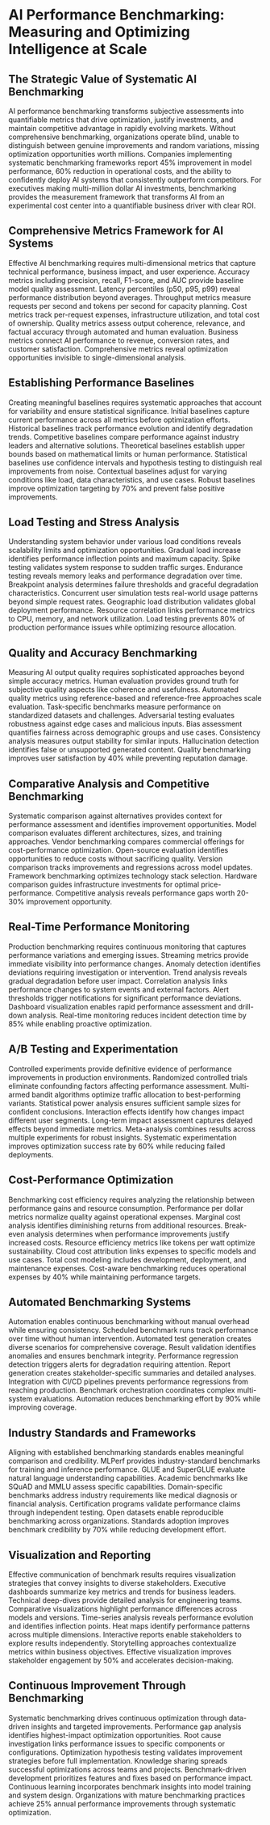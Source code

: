 # AI Performance Benchmarking: Measuring and Optimizing Intelligence at Scale

## The Strategic Value of Systematic AI Benchmarking

AI performance benchmarking transforms subjective assessments into quantifiable metrics that drive optimization, justify investments, and maintain competitive advantage in rapidly evolving markets. Without comprehensive benchmarking, organizations operate blind, unable to distinguish between genuine improvements and random variations, missing optimization opportunities worth millions. Companies implementing systematic benchmarking frameworks report 45% improvement in model performance, 60% reduction in operational costs, and the ability to confidently deploy AI systems that consistently outperform competitors. For executives making multi-million dollar AI investments, benchmarking provides the measurement framework that transforms AI from an experimental cost center into a quantifiable business driver with clear ROI.

## Comprehensive Metrics Framework for AI Systems

Effective AI benchmarking requires multi-dimensional metrics that capture technical performance, business impact, and user experience. Accuracy metrics including precision, recall, F1-score, and AUC provide baseline model quality assessment. Latency percentiles (p50, p95, p99) reveal performance distribution beyond averages. Throughput metrics measure requests per second and tokens per second for capacity planning. Cost metrics track per-request expenses, infrastructure utilization, and total cost of ownership. Quality metrics assess output coherence, relevance, and factual accuracy through automated and human evaluation. Business metrics connect AI performance to revenue, conversion rates, and customer satisfaction. Comprehensive metrics reveal optimization opportunities invisible to single-dimensional analysis.

## Establishing Performance Baselines

Creating meaningful baselines requires systematic approaches that account for variability and ensure statistical significance. Initial baselines capture current performance across all metrics before optimization efforts. Historical baselines track performance evolution and identify degradation trends. Competitive baselines compare performance against industry leaders and alternative solutions. Theoretical baselines establish upper bounds based on mathematical limits or human performance. Statistical baselines use confidence intervals and hypothesis testing to distinguish real improvements from noise. Contextual baselines adjust for varying conditions like load, data characteristics, and use cases. Robust baselines improve optimization targeting by 70% and prevent false positive improvements.

## Load Testing and Stress Analysis

Understanding system behavior under various load conditions reveals scalability limits and optimization opportunities. Gradual load increase identifies performance inflection points and maximum capacity. Spike testing validates system response to sudden traffic surges. Endurance testing reveals memory leaks and performance degradation over time. Breakpoint analysis determines failure thresholds and graceful degradation characteristics. Concurrent user simulation tests real-world usage patterns beyond simple request rates. Geographic load distribution validates global deployment performance. Resource correlation links performance metrics to CPU, memory, and network utilization. Load testing prevents 80% of production performance issues while optimizing resource allocation.

## Quality and Accuracy Benchmarking

Measuring AI output quality requires sophisticated approaches beyond simple accuracy metrics. Human evaluation provides ground truth for subjective quality aspects like coherence and usefulness. Automated quality metrics using reference-based and reference-free approaches scale evaluation. Task-specific benchmarks measure performance on standardized datasets and challenges. Adversarial testing evaluates robustness against edge cases and malicious inputs. Bias assessment quantifies fairness across demographic groups and use cases. Consistency analysis measures output stability for similar inputs. Hallucination detection identifies false or unsupported generated content. Quality benchmarking improves user satisfaction by 40% while preventing reputation damage.

## Comparative Analysis and Competitive Benchmarking

Systematic comparison against alternatives provides context for performance assessment and identifies improvement opportunities. Model comparison evaluates different architectures, sizes, and training approaches. Vendor benchmarking compares commercial offerings for cost-performance optimization. Open-source evaluation identifies opportunities to reduce costs without sacrificing quality. Version comparison tracks improvements and regressions across model updates. Framework benchmarking optimizes technology stack selection. Hardware comparison guides infrastructure investments for optimal price-performance. Competitive analysis reveals performance gaps worth 20-30% improvement opportunity.

## Real-Time Performance Monitoring

Production benchmarking requires continuous monitoring that captures performance variations and emerging issues. Streaming metrics provide immediate visibility into performance changes. Anomaly detection identifies deviations requiring investigation or intervention. Trend analysis reveals gradual degradation before user impact. Correlation analysis links performance changes to system events and external factors. Alert thresholds trigger notifications for significant performance deviations. Dashboard visualization enables rapid performance assessment and drill-down analysis. Real-time monitoring reduces incident detection time by 85% while enabling proactive optimization.

## A/B Testing and Experimentation

Controlled experiments provide definitive evidence of performance improvements in production environments. Randomized controlled trials eliminate confounding factors affecting performance assessment. Multi-armed bandit algorithms optimize traffic allocation to best-performing variants. Statistical power analysis ensures sufficient sample sizes for confident conclusions. Interaction effects identify how changes impact different user segments. Long-term impact assessment captures delayed effects beyond immediate metrics. Meta-analysis combines results across multiple experiments for robust insights. Systematic experimentation improves optimization success rate by 60% while reducing failed deployments.

## Cost-Performance Optimization

Benchmarking cost efficiency requires analyzing the relationship between performance gains and resource consumption. Performance per dollar metrics normalize quality against operational expenses. Marginal cost analysis identifies diminishing returns from additional resources. Break-even analysis determines when performance improvements justify increased costs. Resource efficiency metrics like tokens per watt optimize sustainability. Cloud cost attribution links expenses to specific models and use cases. Total cost modeling includes development, deployment, and maintenance expenses. Cost-aware benchmarking reduces operational expenses by 40% while maintaining performance targets.

## Automated Benchmarking Systems

Automation enables continuous benchmarking without manual overhead while ensuring consistency. Scheduled benchmark runs track performance over time without human intervention. Automated test generation creates diverse scenarios for comprehensive coverage. Result validation identifies anomalies and ensures benchmark integrity. Performance regression detection triggers alerts for degradation requiring attention. Report generation creates stakeholder-specific summaries and detailed analyses. Integration with CI/CD pipelines prevents performance regressions from reaching production. Benchmark orchestration coordinates complex multi-system evaluations. Automation reduces benchmarking effort by 90% while improving coverage.

## Industry Standards and Frameworks

Aligning with established benchmarking standards enables meaningful comparison and credibility. MLPerf provides industry-standard benchmarks for training and inference performance. GLUE and SuperGLUE evaluate natural language understanding capabilities. Academic benchmarks like SQuAD and MMLU assess specific capabilities. Domain-specific benchmarks address industry requirements like medical diagnosis or financial analysis. Certification programs validate performance claims through independent testing. Open datasets enable reproducible benchmarking across organizations. Standards adoption improves benchmark credibility by 70% while reducing development effort.

## Visualization and Reporting

Effective communication of benchmark results requires visualization strategies that convey insights to diverse stakeholders. Executive dashboards summarize key metrics and trends for business leaders. Technical deep-dives provide detailed analysis for engineering teams. Comparative visualizations highlight performance differences across models and versions. Time-series analysis reveals performance evolution and identifies inflection points. Heat maps identify performance patterns across multiple dimensions. Interactive reports enable stakeholders to explore results independently. Storytelling approaches contextualize metrics within business objectives. Effective visualization improves stakeholder engagement by 50% and accelerates decision-making.

## Continuous Improvement Through Benchmarking

Systematic benchmarking drives continuous optimization through data-driven insights and targeted improvements. Performance gap analysis identifies highest-impact optimization opportunities. Root cause investigation links performance issues to specific components or configurations. Optimization hypothesis testing validates improvement strategies before full implementation. Knowledge sharing spreads successful optimizations across teams and projects. Benchmark-driven development prioritizes features and fixes based on performance impact. Continuous learning incorporates benchmark insights into model training and system design. Organizations with mature benchmarking practices achieve 25% annual performance improvements through systematic optimization.